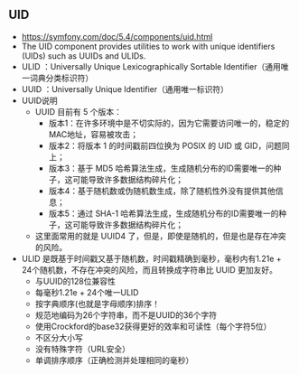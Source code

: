 ## UID
- https://symfony.com/doc/5.4/components/uid.html
- The UID component provides utilities to work with unique identifiers (UIDs) such as UUIDs and ULIDs.
- ULID ：Universally Unique Lexicographically Sortable Identifier（通用唯一词典分类标识符）
- UUID ：Universally Unique Identifier（通用唯一标识符）
- UUID说明
	- UUID 目前有 5 个版本：
		- 版本1：在许多环境中是不切实际的，因为它需要访问唯一的，稳定的MAC地址，容易被攻击；
		- 版本2：将版本 1 的时间戳前四位换为 POSIX 的 UID 或 GID，问题同上；
		- 版本3：基于 MD5 哈希算法生成，生成随机分布的ID需要唯一的种子，这可能导致许多数据结构碎片化；
		- 版本4：基于随机数或伪随机数生成，除了随机性外没有提供其他信息；
		- 版本5：通过 SHA-1 哈希算法生成，生成随机分布的ID需要唯一的种子，这可能导致许多数据结构碎片化；
	- 这里面常用的就是 UUID4 了，但是，即使是随机的，但是也是存在冲突的风险。
- ULID 是既基于时间戳又基于随机数，时间戳精确到毫秒，毫秒内有1.21e + 24个随机数，不存在冲突的风险，而且转换成字符串比 UUID 更加友好。
	- 与UUID的128位兼容性
	- 每毫秒1.21e + 24个唯一ULID
	- 按字典顺序(也就是字母顺序)排序！
	- 规范地编码为26个字符串，而不是UUID的36个字符
	- 使用Crockford的base32获得更好的效率和可读性（每个字符5位）
	- 不区分大小写
	- 没有特殊字符（URL安全）
	- 单调排序顺序（正确检测并处理相同的毫秒）